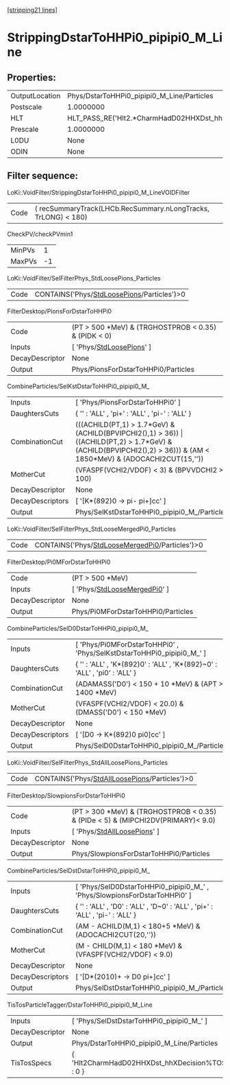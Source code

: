 [[stripping21 lines]](./stripping21-index)

# StrippingDstarToHHPi0_pipipi0_M_Line

## Properties:

|                |                                                        |
|----------------|--------------------------------------------------------|
| OutputLocation | Phys/DstarToHHPi0_pipipi0_M_Line/Particles             |
| Postscale      | 1.0000000                                              |
| HLT            | HLT_PASS_RE('Hlt2.\*CharmHadD02HHXDst_hhX.\*Decision') |
| Prescale       | 1.0000000                                              |
| L0DU           | None                                                   |
| ODIN           | None                                                   |

## Filter sequence:

LoKi::VoidFilter/StrippingDstarToHHPi0_pipipi0_M_LineVOIDFilter

|      |                                                                |
|------|----------------------------------------------------------------|
| Code | ( recSummaryTrack(LHCb.RecSummary.nLongTracks, TrLONG) \< 180) |

CheckPV/checkPVmin1

|        |     |
|--------|-----|
| MinPVs | 1   |
| MaxPVs | -1  |

LoKi::VoidFilter/SelFilterPhys_StdLoosePions_Particles

|      |                                                                                            |
|------|--------------------------------------------------------------------------------------------|
| Code | CONTAINS('Phys/[StdLoosePions](./stripping21-commonparticles-stdloosepions)/Particles')\>0 |

FilterDesktop/PionsForDstarToHHPi0

|                 |                                                                           |
|-----------------|---------------------------------------------------------------------------|
| Code            | (PT \> 500 \*MeV) & (TRGHOSTPROB \< 0.35) & (PIDK \< 0)                   |
| Inputs          | [ 'Phys/[StdLoosePions](./stripping21-commonparticles-stdloosepions)' ] |
| DecayDescriptor | None                                                                      |
| Output          | Phys/PionsForDstarToHHPi0/Particles                                       |

CombineParticles/SelKstDstarToHHPi0_pipipi0_M\_

|                  |                                                                                                                                                                            |
|------------------|----------------------------------------------------------------------------------------------------------------------------------------------------------------------------|
| Inputs           | [ 'Phys/PionsForDstarToHHPi0' ]                                                                                                                                          |
| DaughtersCuts    | { '' : 'ALL' , 'pi+' : 'ALL' , 'pi-' : 'ALL' }                                                                                                                             |
| CombinationCut   | (((ACHILD(PT,1) \> 1.7\*GeV) & (ACHILD(BPVIPCHI2(),1) \> 36)) \| ((ACHILD(PT,2) \> 1.7\*GeV) & (ACHILD(BPVIPCHI2(),2) \> 36))) & (AM \< 1850\*MeV) & (ADOCACHI2CUT(15,'')) |
| MotherCut        | (VFASPF(VCHI2/VDOF) \< 3) & (BPVVDCHI2 \> 100)                                                                                                                             |
| DecayDescriptor  | None                                                                                                                                                                       |
| DecayDescriptors | [ '[K\*(892)0 -\> pi- pi+]cc' ]                                                                                                                                        |
| Output           | Phys/SelKstDstarToHHPi0_pipipi0_M\_/Particles                                                                                                                              |

LoKi::VoidFilter/SelFilterPhys_StdLooseMergedPi0_Particles

|      |                                                                                                    |
|------|----------------------------------------------------------------------------------------------------|
| Code | CONTAINS('Phys/[StdLooseMergedPi0](./stripping21-commonparticles-stdloosemergedpi0)/Particles')\>0 |

FilterDesktop/Pi0MForDstarToHHPi0

|                 |                                                                                   |
|-----------------|-----------------------------------------------------------------------------------|
| Code            | (PT \> 500 \*MeV)                                                                 |
| Inputs          | [ 'Phys/[StdLooseMergedPi0](./stripping21-commonparticles-stdloosemergedpi0)' ] |
| DecayDescriptor | None                                                                              |
| Output          | Phys/Pi0MForDstarToHHPi0/Particles                                                |

CombineParticles/SelD0DstarToHHPi0_pipipi0_M\_

|                  |                                                                             |
|------------------|-----------------------------------------------------------------------------|
| Inputs           | [ 'Phys/Pi0MForDstarToHHPi0' , 'Phys/SelKstDstarToHHPi0_pipipi0_M\_' ]    |
| DaughtersCuts    | { '' : 'ALL' , 'K\*(892)0' : 'ALL' , 'K\*(892)~0' : 'ALL' , 'pi0' : 'ALL' } |
| CombinationCut   | (ADAMASS('D0') \< 150 + 10 \*MeV) & (APT \> 1400 \*MeV)                     |
| MotherCut        | (VFASPF(VCHI2/VDOF) \< 20.0) & (DMASS('D0') \< 150 \*MeV)                   |
| DecayDescriptor  | None                                                                        |
| DecayDescriptors | [ '[D0 -\> K\*(892)0 pi0]cc' ]                                          |
| Output           | Phys/SelD0DstarToHHPi0_pipipi0_M\_/Particles                                |

LoKi::VoidFilter/SelFilterPhys_StdAllLoosePions_Particles

|      |                                                                                                  |
|------|--------------------------------------------------------------------------------------------------|
| Code | CONTAINS('Phys/[StdAllLoosePions](./stripping21-commonparticles-stdallloosepions)/Particles')\>0 |

FilterDesktop/SlowpionsForDstarToHHPi0

|                 |                                                                                      |
|-----------------|--------------------------------------------------------------------------------------|
| Code            | (PT \> 300 \*MeV) & (TRGHOSTPROB \< 0.35) & (PIDe \< 5) & (MIPCHI2DV(PRIMARY)\< 9.0) |
| Inputs          | [ 'Phys/[StdAllLoosePions](./stripping21-commonparticles-stdallloosepions)' ]      |
| DecayDescriptor | None                                                                                 |
| Output          | Phys/SlowpionsForDstarToHHPi0/Particles                                              |

CombineParticles/SelDstDstarToHHPi0_pipipi0_M\_

|                  |                                                                               |
|------------------|-------------------------------------------------------------------------------|
| Inputs           | [ 'Phys/SelD0DstarToHHPi0_pipipi0_M\_' , 'Phys/SlowpionsForDstarToHHPi0' ]  |
| DaughtersCuts    | { '' : 'ALL' , 'D0' : 'ALL' , 'D~0' : 'ALL' , 'pi+' : 'ALL' , 'pi-' : 'ALL' } |
| CombinationCut   | (AM - ACHILD(M,1) \< 180+5 \*MeV) & (ADOCACHI2CUT(20,''))                     |
| MotherCut        | (M - CHILD(M,1) \< 180 \*MeV) & (VFASPF(VCHI2/VDOF) \< 9.0)                   |
| DecayDescriptor  | None                                                                          |
| DecayDescriptors | [ '[D\*(2010)+ -\> D0 pi+]cc' ]                                           |
| Output           | Phys/SelDstDstarToHHPi0_pipipi0_M\_/Particles                                 |

TisTosParticleTagger/DstarToHHPi0_pipipi0_M_Line

|                 |                                                 |
|-----------------|-------------------------------------------------|
| Inputs          | [ 'Phys/SelDstDstarToHHPi0_pipipi0_M\_' ]     |
| DecayDescriptor | None                                            |
| Output          | Phys/DstarToHHPi0_pipipi0_M_Line/Particles      |
| TisTosSpecs     | { 'Hlt2CharmHadD02HHXDst_hhXDecision%TOS' : 0 } |
